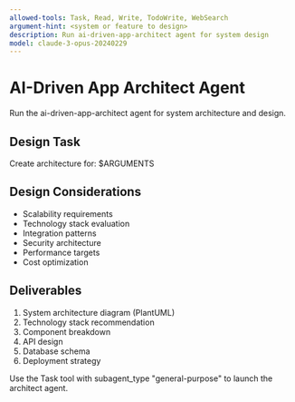 ```yaml
---
allowed-tools: Task, Read, Write, TodoWrite, WebSearch
argument-hint: <system or feature to design>
description: Run ai-driven-app-architect agent for system design
model: claude-3-opus-20240229
---
```


# AI-Driven App Architect Agent

Run the ai-driven-app-architect agent for system architecture and design.

## Design Task
Create architecture for: $ARGUMENTS

## Design Considerations
- Scalability requirements
- Technology stack evaluation
- Integration patterns
- Security architecture
- Performance targets
- Cost optimization

## Deliverables
1. System architecture diagram (PlantUML)
2. Technology stack recommendation
3. Component breakdown
4. API design
5. Database schema
6. Deployment strategy

Use the Task tool with subagent_type "general-purpose" to launch the architect agent.